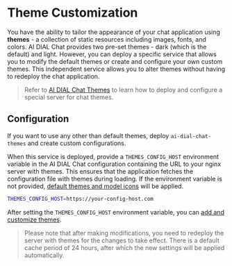 # Theme Customization

You have the ability to tailor the appearance of your chat application using **themes** - a collection of static resources including images, fonts, and colors. AI DIAL Chat provides two pre-set themes - dark (which is the default) and light. However, you can deploy a specific service that allows you to modify the default themes or create and configure your own custom themes. This independent service allows you to alter themes without having to redeploy the chat application.

> Refer to [AI DIAL Chat Themes](https://github.com/epam/ai-dial-chat-themes) to learn how to deploy and configure a special server for chat themes.

## Configuration

If you want to use any other than default themes, deploy `ai-dial-chat-themes` and create custom configurations.

When this service is deployed, provide a `THEMES_CONFIG_HOST` environment variable in the AI DIAL Chat configuration containing the URL to your nginx server with themes. This ensures that the application fetches the configuration file with themes during loading. If the environment variable is not provided, [default themes and model icons](https://github.com/epam/ai-dial-chat-themes/blob/development/static/config.json) will be applied.

```bash
THEMES_CONFIG_HOST=https://your-config-host.com
```

After setting the `THEMES_CONFIG_HOST` environment variable, you can [add and customize themes](https://github.com/epam/ai-dial-chat-themes/blob/development/static/config.json). 

> Please note that after making modifications, you need to redeploy the server with themes for the changes to take effect. There is a default cache period of 24 hours, after which the new settings will be applied automatically.

